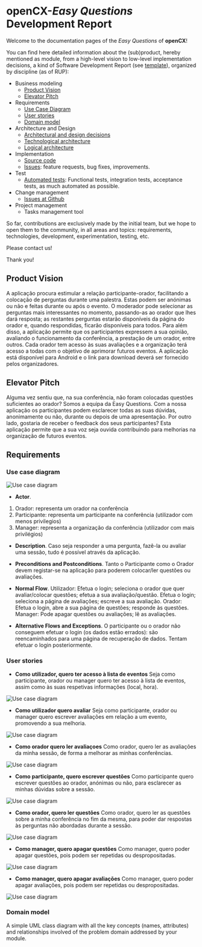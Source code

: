 # openCX-*Easy Questions* Development Report

Welcome to the documentation pages of the *Easy Questions* of **openCX**!

You can find here detailed information about the (sub)product, hereby mentioned as module, from a high-level vision to low-level implementation decisions, a kind of Software Development Report (see [template](https://github.com/softeng-feup/open-cx/blob/master/docs/templates/Development-Report.md)), organized by discipline (as of RUP): 

* Business modeling 
  * [Product Vision](#Product-Vision)
  * [Elevator Pitch](#Elevator-Pitch)
* Requirements
  * [Use Case Diagram](#Use-case-diagram)
  * [User stories](#User-stories)
  * [Domain model](#Domain-model)
* Architecture and Design
  * [Architectural and design decisions]()
  * [Technological architecture]()
  * [Logical architecture]()
* Implementation
  * [Source code]()
  * [Issues](): feature requests, bug fixes, improvements.
* Test
  * [Automated tests](): Functional tests, integration tests, acceptance tests, as much automated as possible.
* Change management
  * [Issues at Github]()
* Project management
  * Tasks management tool 

So far, contributions are exclusively made by the initial team, but we hope to open them to the community, in all areas and topics: requirements, technologies, development, experimentation, testing, etc.

Please contact us! 

Thank you!


## Product Vision
A aplicação procura estimular a relação participante-orador, facilitando a colocação de perguntas durante uma palestra. Estas podem ser anónimas ou não e feitas durante ou após o evento. O moderador pode selecionar as perguntas mais interessantes no momento, passando-as ao orador que lhes dará resposta; as restantes perguntas estarão disponíveis da página do orador e, quando respondidas, ficarão disponíveis para todos.
Para além disso, a aplicação permite que os participantes expressem a sua opinião, avaliando o funcionamento da conferência, a prestação de um orador, entre outros. Cada orador tem acesso às suas avaliações e a organização terá acesso a todas com o objetivo de aprimorar futuros eventos.
A aplicação está disponível para Android e o link para download deverá ser fornecido pelos organizadores.


## Elevator Pitch
Alguma vez sentiu que, na sua conferência, não foram colocadas questões suficientes ao orador? Somos a equipa da Easy Questions. Com a nossa aplicação os participantes podem esclarecer todas as suas dúvidas, anonimamente ou não, durante ou depois de uma apresentação. Por outro lado, gostaria de receber o feedback dos seus participantes? Esta aplicação permite que a sua voz seja ouvida contribuindo para melhorias na organização de futuros eventos. 

## Requirements

### Use case diagram 
![Use case diagram](ESOF.vpd.png)


* **Actor**. 
1) Orador: representa um orador na conferência 
2) Participante: representa um participante na conferência (utilizador com menos privilegios)
3) Manager: representa a organização da conferência (utilizador com mais privilégios)

* **Description**. 
Caso seja responder a uma pergunta, fazê-la ou avaliar uma sessão, tudo é possível através da aplicação.

* **Preconditions and Postconditions**. 
Tanto o Participante como o Orador devem registar-se na aplicação para poderem colocar/ler questões ou avaliações.

* **Normal Flow**. 
Utilizador: Efetua o login; seleciona o orador que quer avaliar/colocar questões; efetua a sua avaliação/questão.
Efetua o login; seleciona a página de avaliações; escreve a sua avaliação.
Orador: Efetua o login, abre a sua página de questões; responde às questões.
Manager: Pode apagar questões ou avaliações; lê as avaliações.

* **Alternative Flows and Exceptions**.
O participante ou o orador não conseguem efetuar o login (os dados estão errados): são reencaminhados para uma página de recuperação de dados. Tentam efetuar o login posteriormente.

### User stories

* **Como utilizador, quero ter acesso à lista de eventos**
Seja como participante, orador ou manager quero ter acesso à lista de eventos, assim como às suas respetivas informações (local, hora).

![Use case diagram](userstory1.png)

* **Como utilizador quero avaliar**
Seja como participante, orador ou manager quero escrever avaliações em relação a um evento, promovendo a sua melhoria.

![Use case diagram](userstory2.png)

* **Como orador quero ler avaliaçoes**
Como orador, quero ler as avaliações da minha sessão, de forma a melhorar as minhas conferências.

![Use case diagram](userstory3.png)

* **Como participante, quero escrever questões**
Como participante quero escrever questões ao orador, anónimas ou não, para esclarecer as minhas dúvidas sobre a sessão.

![Use case diagram](userstory4.png)

* **Como orador, quero ler questões**
Como orador, quero ler as questões sobre a minha conferência no fim da mesma, para poder dar respostas às perguntas não abordadas durante a sessão.

![Use case diagram](userstory5.png)

* **Como manager, quero apagar questões**
Como manager, quero poder apagar questões, pois podem ser repetidas ou despropositadas.

![Use case diagram](userstory6.png)

* **Como manager, quero apagar avaliações**
Como manager, quero poder apagar avaliações, pois podem ser repetidas ou despropositadas.

![Use case diagram](userstory7.png)

### Domain model
A simple UML class diagram with all the key concepts (names, attributes) and relationships involved of the problem domain addressed by your module.

